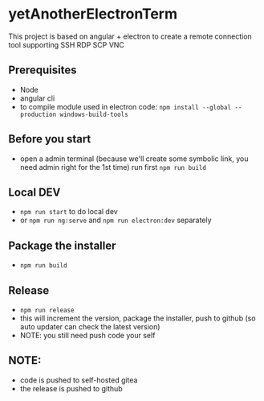 # yetAnotherElectronTerm

This project is based on angular + electron to create a remote connection tool supporting SSH RDP SCP VNC
## Prerequisites
  - Node
  - angular cli
  - to compile module used in electron code: ```npm install --global --production windows-build-tools```
   
## Before you start
  - open a admin terminal (because we'll create some symbolic link, you need admin right for the 1st time) run first ```npm run build```

## Local DEV
  - ```npm run start``` to do local dev
  - or ```npm run ng:serve``` and ```npm run electron:dev``` separately

## Package the installer
  - ```npm run build```

## Release
  - ```npm run release```
  - this will increment the version, package the installer, push to github (so auto updater can check the latest version)
  - NOTE: you still need push code your self

## NOTE:
  - code is pushed to self-hosted gitea
  - the release is pushed to github
